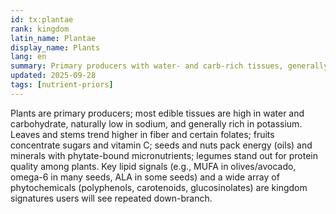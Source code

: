 ```yaml
---
id: tx:plantae
rank: kingdom
latin_name: Plantae
display_name: Plants
lang: en
summary: Primary producers with water- and carb-rich tissues, generally low sodium and high potassium, seed/oil energy stores, and diverse phytochemicals.
updated: 2025-09-28
tags: [nutrient-priors]
---
```

Plants are primary producers; most edible tissues are high in water and carbohydrate, naturally low in sodium, and generally rich in potassium. Leaves and stems trend higher in fiber and certain folates; fruits concentrate sugars and vitamin C; seeds and nuts pack energy (oils) and minerals with phytate-bound micronutrients; legumes stand out for protein quality among plants. Key lipid signals (e.g., MUFA in olives/avocado, omega-6 in many seeds, ALA in some seeds) and a wide array of phytochemicals (polyphenols, carotenoids, glucosinolates) are kingdom signatures users will see repeated down-branch.

